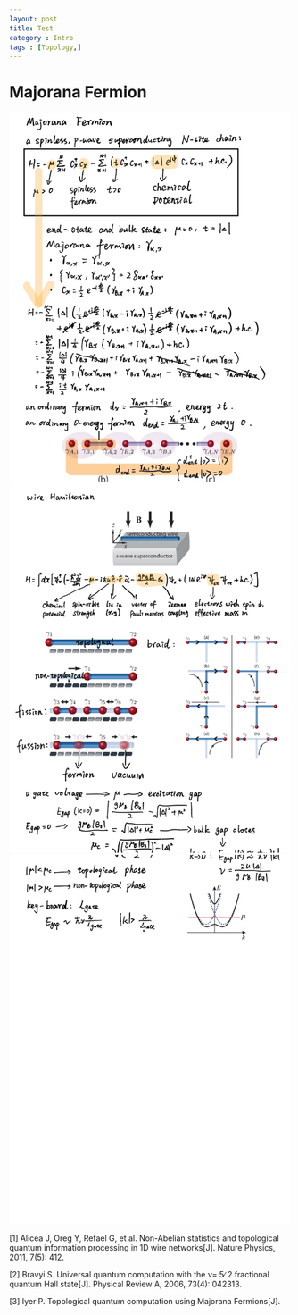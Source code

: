 ```yaml
---
layout: post
title: Test
category : Intro
tags : [Topology,]
---
```


# Majorana Fermion

<img src="script1.png" style="zoom:100%">

<img src="script2.png" style="zoom:100%">

<img src="script3.png" style="zoom:100%">



[1] Alicea J, Oreg Y, Refael G, et al. Non-Abelian statistics and topological quantum information processing in 1D wire networks[J]. Nature Physics, 2011, 7(5): 412.

[2] Bravyi S. Universal quantum computation with the ν= 5∕ 2 fractional quantum Hall state[J]. Physical Review A, 2006, 73(4): 042313.

[3] Iyer P. Topological quantum computation using Majorana Fermions[J].